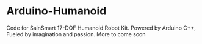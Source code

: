 # Arduino-Humanoid
Code for SainSmart 17-DOF Humanoid Robot Kit. 
Powered by Arduino C++, Fueled by imagination and passion.
More to come soon
